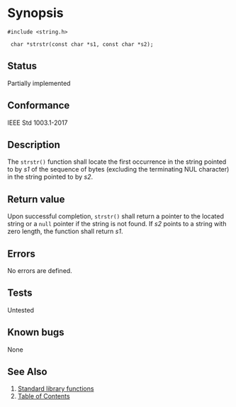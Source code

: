 # Synopsis 
`#include <string.h>`</br>

` char *strstr(const char *s1, const char *s2);`</br>

## Status
Partially implemented
## Conformance
IEEE Std 1003.1-2017
## Description


The `strstr()` function shall locate the first occurrence in the string pointed to by _s1_ of the sequence of bytes
(excluding the terminating NUL character) in the string pointed to by _s2_.


## Return value


Upon successful completion, `strstr()` shall return a pointer to the located string or a `null` pointer if the string is not
found.
If _s2_ points to a string with zero length, the function shall return _s1_.


## Errors


No errors are defined.


## Tests

Untested

## Known bugs

None

## See Also 
1. [Standard library functions](../README.md)
2. [Table of Contents](../../../README.md)
